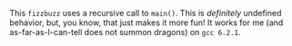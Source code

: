 This `fizzbuzz` uses a recursive call to `main()`. This is *definitely* undefined behavior, but, you know, that just makes it more fun! It works for me (and as-far-as-I-can-tell does not summon dragons) on `gcc 6.2.1`.
